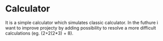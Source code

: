 # Calculator
It is a simple calculator which simulates classic calculator.  In the futhure i want to improve projecty by adding possibility to resolve
a more difficult calculations (eg. (2+2(2*3) + 8).
